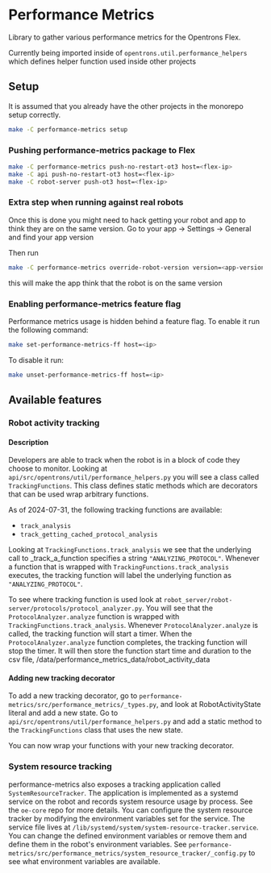 # Performance Metrics

Library to gather various performance metrics for the Opentrons Flex.

Currently being imported inside of `opentrons.util.performance_helpers` which defines
helper function used inside other projects

## Setup

It is assumed that you already have the other projects in the monorepo setup correctly.

```bash
make -C performance-metrics setup
```

### Pushing performance-metrics package to Flex

```bash
make -C performance-metrics push-no-restart-ot3 host=<flex-ip>
make -C api push-no-restart-ot3 host=<flex-ip>
make -C robot-server push-ot3 host=<flex-ip>
```

### Extra step when running against real robots

Once this is done you might need to hack getting your robot and app to think they are on the same version.
Go to your app -> Settings -> General and find your app version

Then run

```bash
make -C performance-metrics override-robot-version version=<app-version> host=<robot-ip>
```

this will make the app think that the robot is on the same version

### Enabling performance-metrics feature flag

Performance metrics usage is hidden behind a feature flag. To enable it run the following command:

```bash
make set-performance-metrics-ff host=<ip>
```

To disable it run:

```bash
make unset-performance-metrics-ff host=<ip>
```

## Available features

### Robot activity tracking

#### Description

Developers are able to track when the robot is in a block of code they choose to monitor. Looking at
`api/src/opentrons/util/performance_helpers.py` you will see a class called `TrackingFunctions`. This class
defines static methods which are decorators that can be used wrap arbitrary functions.

As of 2024-07-31, the following tracking functions are available: 
- `track_analysis`
- `track_getting_cached_protocol_analysis`

Looking at `TrackingFunctions.track_analysis` we see that the underlying call to _track_a_function specifies a string `"ANALYZING_PROTOCOL"`. Whenever a function that is wrapped with `TrackingFunctions.track_analysis` executes, the tracking function will label the underlying function as `"ANALYZING_PROTOCOL"`.

To see where tracking function is used look at `robot_server/robot-server/protocols/protocol_analyzer.py`. You will see that the `ProtocolAnalyzer.analyze` function is wrapped with `TrackingFunctions.track_analysis`. Whenever `ProtocolAnalyzer.analyze` is called, the tracking function will start a timer. When the `ProtocolAnalyzer.analyze` function completes, the tracking function will stop the timer. It will then store the function start time and duration to the csv file, /data/performance_metrics_data/robot_activity_data

#### Adding new tracking decorator

To add a new tracking decorator, go to `performance-metrics/src/performance_metrics/_types.py`, and look at RobotActivityState literal and add a new state. 
Go to `api/src/opentrons/util/performance_helpers.py` and add a static method to the `TrackingFunctions` class that uses the new state.

You can now wrap your functions with your new tracking decorator.

### System resource tracking

performance-metrics also exposes a tracking application called `SystemResourceTracker`. The application is implemented as a systemd service on the robot and records system resource usage by process. See the `oe-core` repo for more details. 
You can configure the system resource tracker by modifying the environment variables set for the service. The service file lives at `/lib/systemd/system/system-resource-tracker.service`. You can change the defined environment variables or remove them and define them in the robot's environment variables. See `performance-metrics/src/performance_metrics/system_resource_tracker/_config.py` to see what environment variables are available.